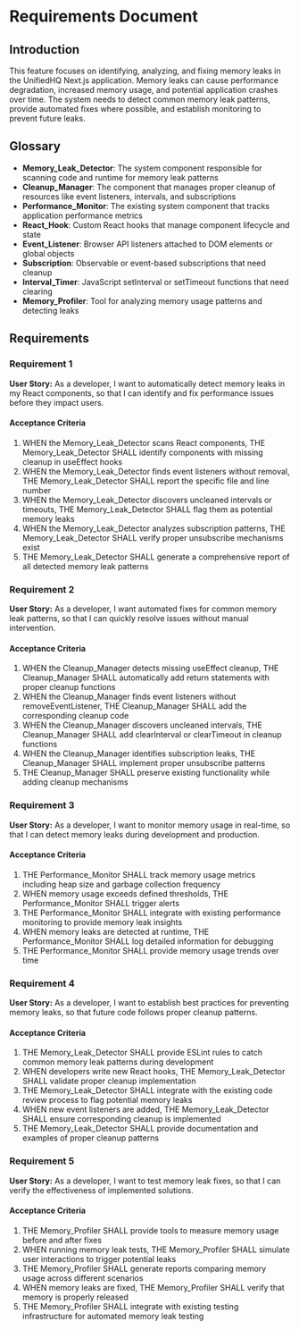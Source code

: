 # Requirements Document

## Introduction

This feature focuses on identifying, analyzing, and fixing memory leaks in the UnifiedHQ Next.js application. Memory leaks can cause performance degradation, increased memory usage, and potential application crashes over time. The system needs to detect common memory leak patterns, provide automated fixes where possible, and establish monitoring to prevent future leaks.

## Glossary

- **Memory_Leak_Detector**: The system component responsible for scanning code and runtime for memory leak patterns
- **Cleanup_Manager**: The component that manages proper cleanup of resources like event listeners, intervals, and subscriptions
- **Performance_Monitor**: The existing system component that tracks application performance metrics
- **React_Hook**: Custom React hooks that manage component lifecycle and state
- **Event_Listener**: Browser API listeners attached to DOM elements or global objects
- **Subscription**: Observable or event-based subscriptions that need cleanup
- **Interval_Timer**: JavaScript setInterval or setTimeout functions that need clearing
- **Memory_Profiler**: Tool for analyzing memory usage patterns and detecting leaks

## Requirements

### Requirement 1

**User Story:** As a developer, I want to automatically detect memory leaks in my React components, so that I can identify and fix performance issues before they impact users.

#### Acceptance Criteria

1. WHEN the Memory_Leak_Detector scans React components, THE Memory_Leak_Detector SHALL identify components with missing cleanup in useEffect hooks
2. WHEN the Memory_Leak_Detector finds event listeners without removal, THE Memory_Leak_Detector SHALL report the specific file and line number
3. WHEN the Memory_Leak_Detector discovers uncleaned intervals or timeouts, THE Memory_Leak_Detector SHALL flag them as potential memory leaks
4. WHEN the Memory_Leak_Detector analyzes subscription patterns, THE Memory_Leak_Detector SHALL verify proper unsubscribe mechanisms exist
5. THE Memory_Leak_Detector SHALL generate a comprehensive report of all detected memory leak patterns

### Requirement 2

**User Story:** As a developer, I want automated fixes for common memory leak patterns, so that I can quickly resolve issues without manual intervention.

#### Acceptance Criteria

1. WHEN the Cleanup_Manager detects missing useEffect cleanup, THE Cleanup_Manager SHALL automatically add return statements with proper cleanup functions
2. WHEN the Cleanup_Manager finds event listeners without removeEventListener, THE Cleanup_Manager SHALL add the corresponding cleanup code
3. WHEN the Cleanup_Manager discovers uncleaned intervals, THE Cleanup_Manager SHALL add clearInterval or clearTimeout in cleanup functions
4. WHEN the Cleanup_Manager identifies subscription leaks, THE Cleanup_Manager SHALL implement proper unsubscribe patterns
5. THE Cleanup_Manager SHALL preserve existing functionality while adding cleanup mechanisms

### Requirement 3

**User Story:** As a developer, I want to monitor memory usage in real-time, so that I can detect memory leaks during development and production.

#### Acceptance Criteria

1. THE Performance_Monitor SHALL track memory usage metrics including heap size and garbage collection frequency
2. WHEN memory usage exceeds defined thresholds, THE Performance_Monitor SHALL trigger alerts
3. THE Performance_Monitor SHALL integrate with existing performance monitoring to provide memory leak insights
4. WHEN memory leaks are detected at runtime, THE Performance_Monitor SHALL log detailed information for debugging
5. THE Performance_Monitor SHALL provide memory usage trends over time

### Requirement 4

**User Story:** As a developer, I want to establish best practices for preventing memory leaks, so that future code follows proper cleanup patterns.

#### Acceptance Criteria

1. THE Memory_Leak_Detector SHALL provide ESLint rules to catch common memory leak patterns during development
2. WHEN developers write new React hooks, THE Memory_Leak_Detector SHALL validate proper cleanup implementation
3. THE Memory_Leak_Detector SHALL integrate with the existing code review process to flag potential memory leaks
4. WHEN new event listeners are added, THE Memory_Leak_Detector SHALL ensure corresponding cleanup is implemented
5. THE Memory_Leak_Detector SHALL provide documentation and examples of proper cleanup patterns

### Requirement 5

**User Story:** As a developer, I want to test memory leak fixes, so that I can verify the effectiveness of implemented solutions.

#### Acceptance Criteria

1. THE Memory_Profiler SHALL provide tools to measure memory usage before and after fixes
2. WHEN running memory leak tests, THE Memory_Profiler SHALL simulate user interactions to trigger potential leaks
3. THE Memory_Profiler SHALL generate reports comparing memory usage across different scenarios
4. WHEN memory leaks are fixed, THE Memory_Profiler SHALL verify that memory is properly released
5. THE Memory_Profiler SHALL integrate with existing testing infrastructure for automated memory leak testing